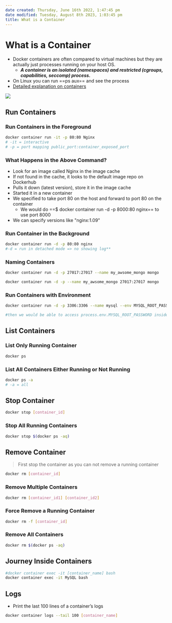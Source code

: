 ```yaml
---
date created: Thursday, June 16th 2022, 1:47:45 pm
date modified: Tuesday, August 8th 2023, 1:03:45 pm
title: What is a Container
---
```


# What is a Container

- Docker containers are often compared to virtual machines but they are actually just processes running on your host OS.
	- **_A container is an isolated (namespaces) and restricted (cgroups, capabilities, seccomp) process._**
- On Linux you can run ==ps aux== and see the process
- [Detailed explanation on containers](https://iximiuz.com/en/posts/container-learning-path/)

![](https://user-content.gitlab-static.net/1f3ecb847e636cdec7d9db76f7c262e73d836ad9/68747470733a2f2f626c61636b666973682e6769746c61622e696f2f626c61636b666973682f696d616765732f646f636b65722d70726f642e6a7067)

## Run Containers

### Run Containers in the Foreground

```bash
docker container run -it -p 80:80 Nginx
# -it = interactive
# -p = port mapping public_port:container_exposed_port
```

### What Happens in the Above Command?

- Look for an image called Nginx in the image cache
- If not found in the cache, it looks to the default image repo on Dockerhub
- Pulls it down (latest version), store it in the image cache
- Started it in a new container
- We specified to take port 80 on the host and forward to port 80 on the container
	- We would do ==$ docker container run -d -p 8000:80 nginx== to use port 8000
- We can specify versions like "nginx:1.09"

### Run Container in the Background

```bash
docker container run -d -p 80:80 nginx  
#-d = run in detached mode => no showing log**
```

### Naming Containers

```bash
docker container run -d -p 27017:27017 --name my_awsome_mongo mongo

docker container run -d -p --name my_awsome_mongo 27017:27017 mongo

```

### Run Containers with Environment

```bash
docker container run -d -p 3306:3306 --name mysql --env MYSQL_ROOT_PASSWORD=123456 mysql

#then we would be able to access process.env.MYSQL_ROOT_PASSWORD inside the code
```

## List Containers

### List Only Running Container

```bash
docker ps
```

### List All Containers Either Running or Not Running

```bash
docker ps -a
# -a = all
```

## Stop Container

```bash
docker stop [container_id]
```

### Stop All Running Containers

```bash
docker stop $(docker ps -aq)
```

## Remove Container

> First stop the container as you can not remove a running container

```bash
docker rm [container_id]
```

### Remove Multiple Containers

```bash
docker rm [container_id1] [container_id2]
```

### Force Remove a Running Container

```bash
docker rm -f [container_id]
```

### Remove All Containers

```bash
docker rm $(docker ps -aq)
```

## Journey Inside Containers

```bash
#docker container exec -it [container_name] bash
docker container exec -it MySQL bash
```

## Logs

- Print the last 100 lines of a container’s logs

```bash
docker container logs --tail 100 [container_name]
```
